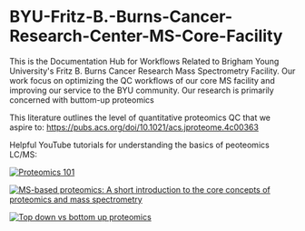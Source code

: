 # BYU-Fritz-B.-Burns-Cancer-Research-Center-MS-Core-Facility
This is the Documentation Hub for Workflows Related to Brigham Young University's Fritz B. Burns Cancer Research Mass Spectrometry Facility. Our work focus on optimizing the QC workflows of our core MS facility and improving our service to the BYU community. Our research is primarily concerned with buttom-up proteomics 

This literature outlines the level of quantitative proteomics QC that we aspire to: https://pubs.acs.org/doi/10.1021/acs.jproteome.4c00363 

Helpful YouTube tutorials for understanding the basics of peoteomics LC/MS: 

[![Proteomics 101](<img width="480" height="360" alt="image" src="https://github.com/user-attachments/assets/911344b6-a39d-4ff4-8ae8-58ee66d7ac5c" />)](https://www.youtube.com/watch?v=loqUmQzTt8g)

[![MS-based proteomics: A short introduction to the core concepts of proteomics and mass spectrometry](<img width="480" height="360" alt="image" src="https://github.com/user-attachments/assets/f33fe509-0a6c-4dba-866c-293ece92cb0c" />)](https://www.youtube.com/watch?v=wx4F6kGy1Fs)

[![Top down vs bottom up proteomics](<img width="300" height="225" alt="image" src="https://github.com/user-attachments/assets/75ef5984-5561-4b6f-8115-4bb8966599dc" />)](https://www.youtube.com/watch?v=NeMA3RFFLIw)
